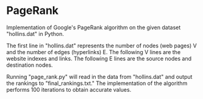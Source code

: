 # PageRank
Implementation of Google's PageRank algorithm on the given dataset "hollins.dat" in Python.

The first line in "hollins.dat" represents the number of nodes (web pages) V and the number of edges (hyperlinks) E.
The following V lines are the website indexes and links.
The following E lines are the source nodes and destination nodes.

Running "page_rank.py" will read in the data from "hollins.dat" and output the rankings to "final_rankings.txt."
The implementation of the algorithm performs 100 iterations to obtain accurate values.
